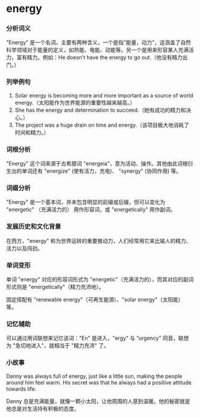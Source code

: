 # energy

### 分析词义

  

"Energy" 是一个名词，主要有两种含义，一个是指"能量，动力"，这涵盖了自然科学领域对于能量的定义，如热能、电能、动能等。另一个是用来形容某人充满活力，富有精力。例如：He doesn't have the energy to go out.（他没有精力出门。）

  

### 列举例句

  

1.  Solar energy is becoming more and more important as a source of world energy.（太阳能作为世界能源的重要性越来越高。）
2.  She has the energy and determination to succeed.（她有成功的精力和决心。）
3.  The project was a huge drain on time and energy.（该项目极大地消耗了时间和精力。）

  

### 词根分析

  

"Energy" 这个词来源于古希腊词 "energeia"，意为活动、操作。其他由此词根衍生出的单词还有 "energize" (使有活力，充电)、 "synergy" (协同作用) 等。

  

### 词缀分析

  

"Energy" 是一个基本词，并未包含明显的前缀或后缀，但可以变化为 "energetic" （充满活力的） 用作形容词，或 "energetically" 用作副词。

  

### 发展历史和文化背景

  

在西方，"energy" 称为世界运转的重要推动力，人们经常用它来比喻人的精力、活力以及闯劲。

  

### 单词变形

  

单词 "energy" 对应的形容词形式为 "energetic"（充满活力的），而其对应的副词形式则是 "energetically"（精力充沛地）。

  

固定搭配有 "renewable energy"（可再生能源）、"solar energy"（太阳能）等。

  

### 记忆辅助

  

可以通过用词联想来记忆该词："En" 是进入，"ergy“ 与 ”urgency" 同音，联想为 "急切地进入"，就相当于 "精力充沛" 了。

  

### 小故事

  

Danny was always full of energy, just like a little sun, making the people around him feel warm. His secret was that he always had a positive attitude towards life.

  

Danny 总是充满能量，就像一颗小太阳，让他周围的人感到温暖。他的秘密就是他总是对生活持有积极的态度。

